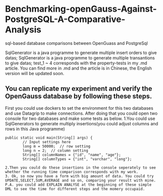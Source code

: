 # Benchmarking-openGauss-Against-PostgreSQL-A-Comparative-Analysis
sql-based database comparisons between OpenGuass and PostgreSql

SqlGenerator is a java programme to generate multiple insert orders to give datas;
SqlGenerator is a java programme to generate multiple transantions to give datas;
test_1 ~ 4 corresponds with the property-tests in my .md article.
You can find more in .md and the article is in Chinese, the English version will be updated soon.

## You can replicate my experiment and verify the OpenGauss database by following these steps.
First you could use dockers to set the environment for this two databases and use Datagrip to make connections. After doing that you could open two console for two databases and make some tests as below.
1.You could use SqlGenerators to generate multiply insertions(you could adjust columns and rows in this Java programme)
```
public static void main(String[] args) {
        // Input settings here
        long m = 50000;  // row setting
        long n = 2;  // column setting
        String[] columnNames = {"id", "name", "age"};
        String[] columnTypes = {"int", "varchar", "long"};

2.Then you could do these insertions in the console seperately to see whether the running time comparison corresponds with my work.
3. Ok, so now you have a form with big amount of data. You could try UPDATE,SELECT,SUM,AVERAGE and so on, comparing your result with mine. P.A. you could add EXPLAIN ANALYSE at the beginning of these simple DML to see the time for different steps and the momery occupaid.
